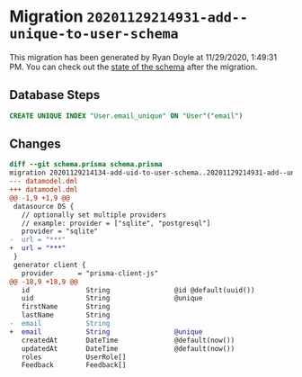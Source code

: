 # Migration `20201129214931-add--unique-to-user-schema`

This migration has been generated by Ryan Doyle at 11/29/2020, 1:49:31 PM.
You can check out the [state of the schema](./schema.prisma) after the migration.

## Database Steps

```sql
CREATE UNIQUE INDEX "User.email_unique" ON "User"("email")
```

## Changes

```diff
diff --git schema.prisma schema.prisma
migration 20201129214134-add-uid-to-user-schema..20201129214931-add--unique-to-user-schema
--- datamodel.dml
+++ datamodel.dml
@@ -1,9 +1,9 @@
 datasource DS {
   // optionally set multiple providers
   // example: provider = ["sqlite", "postgresql"]
   provider = "sqlite"
-  url = "***"
+  url = "***"
 }
 generator client {
   provider      = "prisma-client-js"
@@ -18,9 +18,9 @@
   id              String                @id @default(uuid())
   uid             String                @unique
   firstName       String
   lastName        String
-  email           String
+  email           String                @unique
   createdAt       DateTime              @default(now())
   updatedAt       DateTime              @default(now())
   roles           UserRole[]
   Feedback        Feedback[]
```


